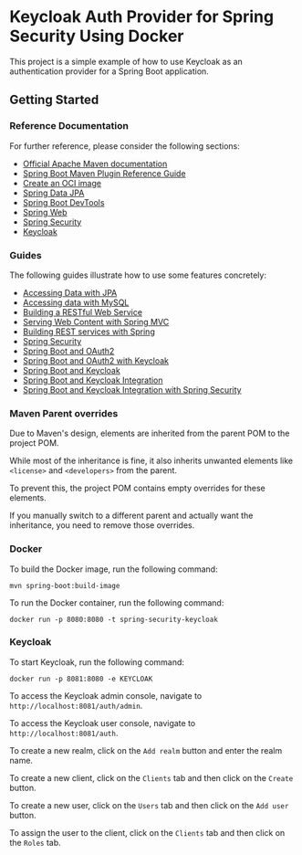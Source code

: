 # Keycloak Auth Provider for Spring Security Using Docker 

This project is a simple example of how to use Keycloak as an authentication provider for a Spring Boot application.

## Getting Started

### Reference Documentation

For further reference, please consider the following sections:

* [Official Apache Maven documentation](https://maven.apache.org/guides/index.html)
* [Spring Boot Maven Plugin Reference Guide](https://docs.spring.io/spring-boot/3.4.1/maven-plugin)
* [Create an OCI image](https://docs.spring.io/spring-boot/3.4.1/maven-plugin/build-image.html)
* [Spring Data JPA](https://docs.spring.io/spring-boot/3.4.1/reference/data/sql.html#data.sql.jpa-and-spring-data)
* [Spring Boot DevTools](https://docs.spring.io/spring-boot/3.4.1/reference/using/devtools.html)
* [Spring Web](https://docs.spring.io/spring-boot/3.4.1/reference/web/servlet.html)
* [Spring Security](https://docs.spring.io/spring-boot/3.4.1/reference/security.html)
* [Keycloak](https://www.keycloak.org/)

### Guides

The following guides illustrate how to use some features concretely:

* [Accessing Data with JPA](https://spring.io/guides/gs/accessing-data-jpa/)
* [Accessing data with MySQL](https://spring.io/guides/gs/accessing-data-mysql/)
* [Building a RESTful Web Service](https://spring.io/guides/gs/rest-service/)
* [Serving Web Content with Spring MVC](https://spring.io/guides/gs/serving-web-content/)
* [Building REST services with Spring](https://spring.io/guides/tutorials/rest/)
* [Spring Security](https://spring.io/guides/gs/securing-web/)
* [Spring Boot and OAuth2](https://spring.io/guides/tutorials/spring-boot-oauth2/)
* [Spring Boot and OAuth2 with Keycloak](https://www.baeldung.com/spring-boot-keycloak)
* [Spring Boot and Keycloak](https://www.baeldung.com/spring-boot-keycloak)
* [Spring Boot and Keycloak Integration](https://www.baeldung.com/spring-boot-keycloak)
* [Spring Boot and Keycloak Integration with Spring Security](https://www.baeldung.com/spring-boot-keycloak)

### Maven Parent overrides

Due to Maven's design, elements are inherited from the parent POM to the project POM.

While most of the inheritance is fine, it also inherits unwanted elements like `<license>` and `<developers>` from the parent.

To prevent this, the project POM contains empty overrides for these elements.

If you manually switch to a different parent and actually want the inheritance, you need to remove those overrides.

### Docker

To build the Docker image, run the following command:

```shell
mvn spring-boot:build-image
```

To run the Docker container, run the following command:

```shell
docker run -p 8080:8080 -t spring-security-keycloak
```

### Keycloak

To start Keycloak, run the following command:

```shell
docker run -p 8081:8080 -e KEYCLOAK
```

To access the Keycloak admin console, navigate to `http://localhost:8081/auth/admin`.

To access the Keycloak user console, navigate to `http://localhost:8081/auth`.

To create a new realm, click on the `Add realm` button and enter the realm name.

To create a new client, click on the `Clients` tab and then click on the `Create` button.

To create a new user, click on the `Users` tab and then click on the `Add user` button.

To assign the user to the client, click on the `Clients` tab and then click on the `Roles` tab.

